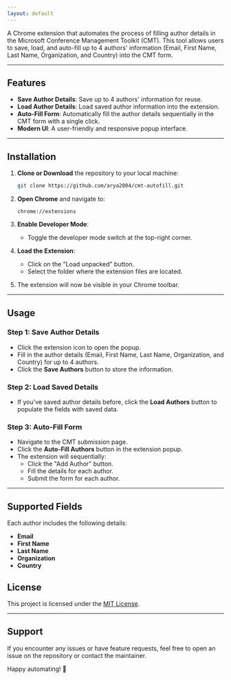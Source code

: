 ```yaml
---
layout: default
---
```


A Chrome extension that automates the process of filling author details in the Microsoft Conference Management Toolkit (CMT). This tool allows users to save, load, and auto-fill up to 4 authors' information (Email, First Name, Last Name, Organization, and Country) into the CMT form.

---

## **Features**

- **Save Author Details**: Save up to 4 authors' information for reuse.
- **Load Author Details**: Load saved author information into the extension.
- **Auto-Fill Form**: Automatically fill the author details sequentially in the CMT form with a single click.
- **Modern UI**: A user-friendly and responsive popup interface.

---

## **Installation**

1. **Clone or Download** the repository to your local machine:
   ```bash
   git clone https://github.com/arya2004/cmt-autofill.git
   ```

2. **Open Chrome** and navigate to:
   ```
   chrome://extensions
   ```

3. **Enable Developer Mode**:
   - Toggle the developer mode switch at the top-right corner.

4. **Load the Extension**:
   - Click on the "Load unpacked" button.
   - Select the folder where the extension files are located.

5. The extension will now be visible in your Chrome toolbar.

---

## **Usage**

### **Step 1: Save Author Details**
- Click the extension icon to open the popup.
- Fill in the author details (Email, First Name, Last Name, Organization, and Country) for up to 4 authors.
- Click the **Save Authors** button to store the information.

### **Step 2: Load Saved Details**
- If you've saved author details before, click the **Load Authors** button to populate the fields with saved data.

### **Step 3: Auto-Fill Form**
- Navigate to the CMT submission page.
- Click the **Auto-Fill Authors** button in the extension popup.
- The extension will sequentially:
  - Click the "Add Author" button.
  - Fill the details for each author.
  - Submit the form for each author.

---

## **Supported Fields**

Each author includes the following details:
- **Email**
- **First Name**
- **Last Name**
- **Organization**
- **Country**


## **License**

This project is licensed under the [MIT License](LICENSE).

---

## **Support**

If you encounter any issues or have feature requests, feel free to open an issue on the repository or contact the maintainer.

Happy automating! 🚀
